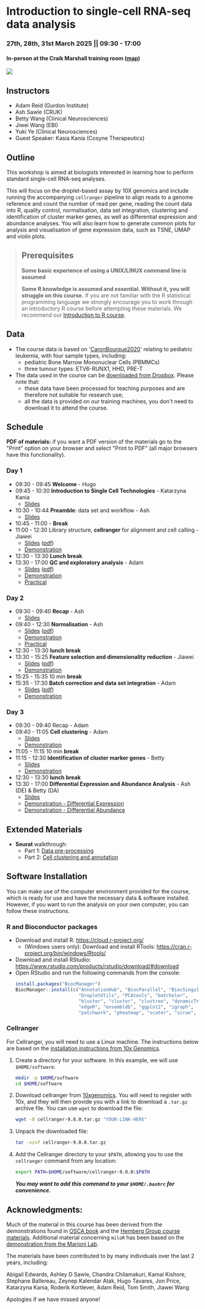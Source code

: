 # Introduction to single-cell RNA-seq data analysis

### 27th, 28th, 31st March 2025 || 09:30 - 17:00
#### In-person at the Craik Marshall training room ([map](https://maps.app.goo.gl/wJLCDC7XU67vUrEF7))

![](UnivCambridge_ScRnaSeqIntro_Base/Images/uniOfCamCrukLogos.png)

## Instructors

- Adam Reid (Gurdon Institute)
- Ash Sawle (CRUK)
- Betty Wang (Clinical Neurosciences)
- Jiwei Wang (EBI)
- Yuki Ye (Clinical Neurosciences)
- Guest Speaker: Kasia Kania (Cosyne Therapeutics)

## Outline

This workshop is aimed at biologists interested in learning how to perform
standard single-cell RNA-seq analyses.

This will focus on the droplet-based assay by 10X genomics and include running
the accompanying `cellranger` pipeline to align reads to a genome reference and
count the number of read per gene, reading the count data into R, quality control,
normalisation, data set integration, clustering and identification of cluster
marker genes, as well as differential expression and abundance analyses.
You will also learn how to generate common plots for analysis and visualisation
of gene expression data, such as TSNE, UMAP and violin plots.

> ## Prerequisites
>
> __**Some basic experience of using a UNIX/LINUX command line is assumed**__
>
> __**Some R knowledge is assumed and essential. Without it, you
> will struggle on this course.**__
> If you are not familiar with the R statistical programming language we
> strongly encourage you to work through an introductory R course before
> attempting these materials.
> We recommend our [Introduction to R course](https://bioinformatics-core-shared-training.github.io/r-intro/).

## Data

* The course data is based on '[CaronBourque2020](https://www.nature.com/articles/s41598-020-64929-x)'
  relating to pediatric leukemia, with four sample types, including:
  * pediatric Bone Marrow Mononuclear Cells (PBMMCs)
  * three tumour types: ETV6-RUNX1, HHD, PRE-T  
* The data used in the course can be [downloaded from Dropbox](https://www.dropbox.com/scl/fo/9uu4iuapr60jfu2bvggdz/AFaCOxLcO5aKrqzHiEUD1ao?rlkey=zqkpbux9q0yak8e0ok59djfr0&st=inmhk174&dl=0). Please note that:
  * these data have been processed for teaching purposes and are therefore not suitable for research use;
  * all the data is provided on our training machines, you don't need to download it to attend the course.

## Schedule

**PDF of materials:** if you want a PDF version of the materials go to the "Print" option on your browser and select "Print to PDF" (all major browsers have this functionality).

### Day 1


* 09:30 - 09:45 **Welcome** - Hugo
* 09:45 - 10:30 **Introduction to Single Cell Technologies** - Katarzyna Kania
    + [Slides](UnivCambridge_ScRnaSeqIntro_Base/Slides/01_Introduction.pdf)
* 10:30 - 10:44 **Preamble**: data set and workflow - Ash
    + [Slides](UnivCambridge_ScRnaSeqIntro_Base/Slides/02_PreambleSlides.html)
* 10:45 - 11:00 - **Break**
* 11:00 - 12:30 Library structure, **cellranger** for alignment and cell calling - Jiawei
    + [Slides](UnivCambridge_ScRnaSeqIntro_Base/Slides/03_CellRangerSlides.html) \([pdf](UnivCambridge_ScRnaSeqIntro_Base/Slides/03_CellRangerSlides.pdf)\)
    + [Demonstration](UnivCambridge_ScRnaSeqIntro_Base/Markdowns/03_CellRanger.html)
* 12:30 - 13:30 **Lunch break**
* 13:30 - 17:00 **QC and exploratory analysis** - Adam
    + [Slides](UnivCambridge_ScRnaSeqIntro_Base/Slides/04_QualityControlSlides.html) \([pdf](UnivCambridge_ScRnaSeqIntro_Base/Slides/04_QualityControlSlides.pdf)\)
    + [Demonstration](UnivCambridge_ScRnaSeqIntro_Base/Markdowns/04_Preprocessing_And_QC.html)
        <!-- + [Demo live script](live_scripts/04_demonstration_live_script.R) -->
    + [Practical](UnivCambridge_ScRnaSeqIntro_Base/Markdowns/04_Preprocessing_And_QC.Exercise.html)  
       <!-- + [Exercise live script](live_scripts/04_exercise_live_script.R) -->

### Day 2


* 09:30 - 09:40 **Recap** - Ash
    + [Slides](UnivCambridge_ScRnaSeqIntro_Base/Slides/00_Day1_Recap.html)
* 09:40 - 12:30 **Normalisation** - Ash
    + [Slides](UnivCambridge_ScRnaSeqIntro_Base/Slides/05_NormalisationSlides.html) \([pdf](UnivCambridge_ScRnaSeqIntro_Base/Slides/05_NormalisationSlides.pdf)\)
    + [Demonstration](UnivCambridge_ScRnaSeqIntro_Base/Markdowns/05_Normalisation.html)    
    + [Practical](UnivCambridge_ScRnaSeqIntro_Base/Markdowns/05_Normalisation_exercises.html)
* 12:30 - 13:30 **lunch break**
* 13:30 - 15:25 **Feature selection and dimensionality reduction** - Jiawei
    + [Slides](UnivCambridge_ScRnaSeqIntro_Base/Slides/06_FeatureSelectionAndDimensionalityReduction_slides.html) \([pdf](UnivCambridge_ScRnaSeqIntro_Base/Slides/06_FeatureSelectionAndDimensionalityReduction_slides.pdf)\)
    + [Demonstration](UnivCambridge_ScRnaSeqIntro_Base/Markdowns/06_FeatureSelectionAndDimensionalityReduction.html)
* 15:25 - 15:35 10 min **break**
* 15:35 - 17:30 **Batch correction and data set integration** - Adam
    + [Slides](UnivCambridge_ScRnaSeqIntro_Base/Slides/07_DataIntegrationAndBatchCorrectionSlides.html) \([pdf](UnivCambridge_ScRnaSeqIntro_Base/Slides/07_DataIntegrationAndBatchCorrectionSlides.pdf)\)
    + [Demonstration](UnivCambridge_ScRnaSeqIntro_Base/Markdowns/07_Dataset_Integration.html)

### Day 3

* 09:30 - 09:40 Recap - Adam
* 09:40 - 11:05 **Cell clustering** - Adam
    + [Slides](UnivCambridge_ScRnaSeqIntro_Base/Slides/08_ClusteringSlides.html)
    + [Demonstration](UnivCambridge_ScRnaSeqIntro_Base/Markdowns/08_Clustering.html)
* 11:05 - 11:15 10 min **break**
* 11:15 - 12:30 **Identification of cluster marker genes** - Betty
    + [Slides](UnivCambridge_ScRnaSeqIntro_Base/Slides/09_ClusterMarkerGenes.html)
    + [Demonstration](UnivCambridge_ScRnaSeqIntro_Base/Markdowns/09_Cluster_Marker_Genes.html)
* 12:30 - 13:30 **lunch break**
* 13:30 - 17:00 **Differential Expression and Abundance Analysis** - Ash (DE) & Betty (DA)
    + [Slides](UnivCambridge_ScRnaSeqIntro_Base/Slides/10_DifferentialExpressionAndAbundance.pdf) 
    + [Demonstration - Differential Expression](UnivCambridge_ScRnaSeqIntro_Base/Markdowns/10_Differential_Expression.html)
    + [Demonstration - Differential Abundance](UnivCambridge_ScRnaSeqIntro_Base/Markdowns/11_Differential_Abundance.html)


## Extended Materials

* **Seurat** walkthrough:
  * Part 1: [Data pre-processing](UnivCambridge_ScRnaSeqIntro_Base/Markdowns/101-seurat_part1.html)
  * Part 2: [Cell clustering and annotation](UnivCambridge_ScRnaSeqIntro_Base/Markdowns/101-seurat_part2.html)


## Software Installation

You can make use of the computer environment provided for the course, which is ready for use and have the necessary data & software installed.
However, if you want to run the analysis on your own computer, you can follow these instructions.
### R and Bioconductor packages

* Download and install R: https://cloud.r-project.org/
  * (Windows users only): Download and install RTools: https://cran.r-project.org/bin/windows/Rtools/
* Download and install RStudio: https://www.rstudio.com/products/rstudio/download/#download
* Open RStudio and run the following commands from the console:
    ```r
    install.packages("BiocManager")
    BiocManager::install(c("AnnotationHub", "BiocParallel", "BiocSingular", 
                           "DropletUtils", "PCAtools", "batchelor", 
                           "bluster", "cluster", "clustree", "dynamicTreeCut", 
                           "edgeR", "ensembldb", "ggplot2", "igraph", 
                           "patchwork", "pheatmap", "scater", "scran", "tidyverse"))
    ```

### Cellranger

For Cellranger, you will need to use a Linux machine.
The instructions below are based on the [installation instructions from 10x Genomics](https://support.10xgenomics.com/single-cell-gene-expression/software/pipelines/latest/installation).

1. Create a directory for your software. In this example, we will use `$HOME/software`:

    ```bash
    mkdir -p $HOME/software
    cd $HOME/software
    ```

2. Download cellranger from [10xgenomics](https://www.10xgenomics.com/support/software/cell-ranger/downloads).
  You will need to register with 10x, and they will then provide you with a link to download a `.tar.gz` archive file.
  You can use `wget` to download the file:

    ```bash 
    wget -O cellranger-9.0.0.tar.gz "YOUR-LINK-HERE"
    ```

1. Unpack the downloaded file:

    ```bash
    tar -xzvf cellranger-9.0.0.tar.gz
    ```

2. Add the Cellranger directory to your `$PATH`, allowing you to use the `cellranger` command from any location: 

    ```bash
    export PATH=$HOME/software/cellranger-9.0.0:$PATH
    ```

	***You may want to add this command to your `$HOME/.bashrc` for convenience.***


## Acknowledgments:

Much of the material in this course has been derived from the demonstrations found in
[OSCA book](https://bioconductor.org/books/release/OSCA/)
and the [Hemberg Group course materials](https://www.singlecellcourse.org/). Additional material concerning `miloR` has been based on the [demonstration from the Marioni Lab](https://marionilab.github.io/miloR/articles/milo_demo.html).

The materials have been contributed to by many individuals over the last 2 years, including:

Abigail Edwards, Ashley D Sawle, Chandra Chilamakuri, Kamal Kishore, Stephane Ballereau, Zeynep Kalendar Atak, Hugo Tavares, Jon Price, Katarzyna Kania, Roderik Kortlever, Adam Reid, Tom Smith, Jiawei Wang

Apologies if we have missed anyone!
